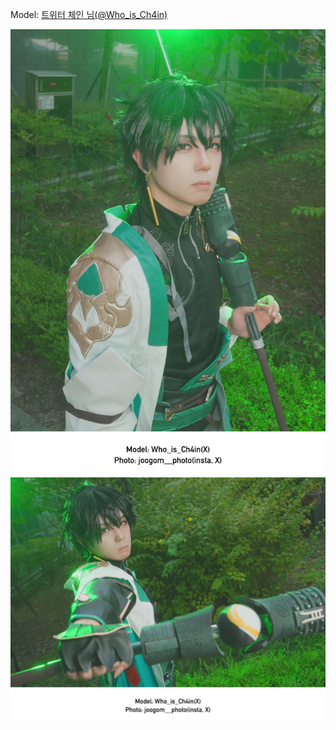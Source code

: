 ﻿---
dddd: 2024.09.07 GXG 토
nickname: 체인
sns_type: x
sns_id: Who_is_Ch4in
---

<a name="Who_is_Ch4in"></a>
Model: <a href="https://x.com/Who_is_Ch4in" target="_blank">트위터 체인 님(@Who_is_Ch4in)</a>

![sy4r80.jpg](/assets/img/2024/09-07/체인/sy4r80.jpg)
![SNOW20240908103213094.jpg](/assets/img/2024/09-07/체인/SNOW20240908103213094.jpg)